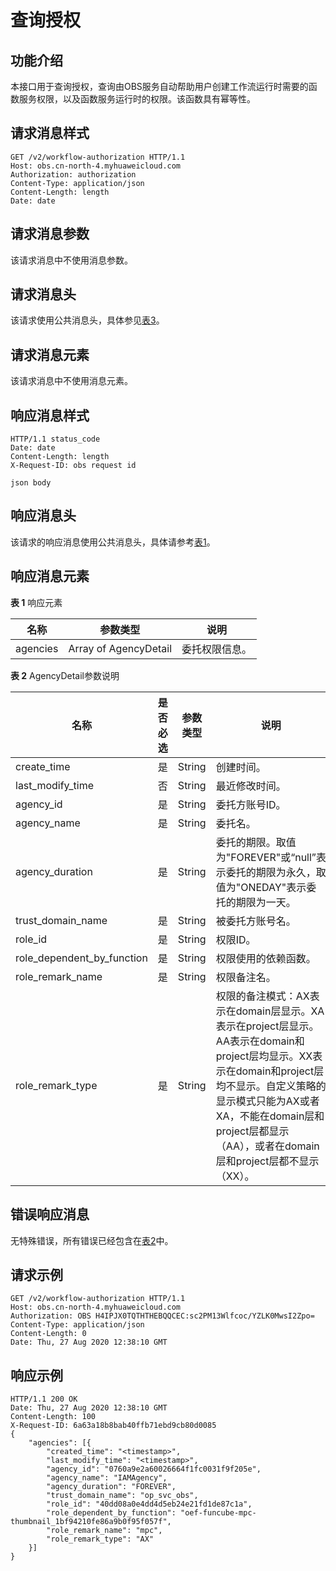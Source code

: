 # 查询授权<a name="obs_04_0132"></a>

## 功能介绍<a name="section583694617498"></a>

本接口用于查询授权，查询由OBS服务自动帮助用户创建工作流运行时需要的函数服务权限，以及函数服务运行时的权限。该函数具有幂等性。

## 请求消息样式<a name="section927218449442"></a>

```
GET /v2/workflow-authorization HTTP/1.1
Host: obs.cn-north-4.myhuaweicloud.com 
Authorization: authorization
Content-Type: application/json
Content-Length: length
Date: date
```

## 请求消息参数<a name="section8568135410306"></a>

该请求消息中不使用消息参数。

## 请求消息头<a name="section13689644194518"></a>

该请求使用公共消息头，具体参见[表3](构造请求.md#table25197309)。

## 请求消息元素<a name="section24961848154513"></a>

该请求消息中不使用消息元素。

## 响应消息样式<a name="section12885051134516"></a>

```
HTTP/1.1 status_code 
Date: date 
Content-Length: length 
X-Request-ID: obs request id

json body
```

## 响应消息头<a name="section3455656114512"></a>

该请求的响应消息使用公共消息头，具体请参考[表1](返回结果.md#d0e686)。

## 响应消息元素<a name="section185612597451"></a>

**表 1**  响应元素

|名称|参数类型|说明|
|--|--|--|
|agencies|Array of AgencyDetail|委托权限信息。|


**表 2**  AgencyDetail参数说明

|名称|是否必选|参数类型|说明|
|--|--|--|--|
|create_time|是|String|创建时间。|
|last_modify_time|否|String|最近修改时间。|
|agency_id|是|String|委托方账号ID。|
|agency_name|是|String|委托名。|
|agency_duration|是|String|委托的期限。取值为"FOREVER"或“null”表示委托的期限为永久，取值为"ONEDAY"表示委托的期限为一天。|
|trust_domain_name|是|String|被委托方账号名。|
|role_id|是|String|权限ID。|
|role_dependent_by_function|是|String|权限使用的依赖函数。|
|role_remark_name|是|String|权限备注名。|
|role_remark_type|是|String|权限的备注模式：AX表示在domain层显示。XA表示在project层显示。AA表示在domain和project层均显示。XX表示在domain和project层均不显示。自定义策略的显示模式只能为AX或者XA，不能在domain层和project层都显示（AA），或者在domain层和project层都不显示（XX）。|


## 错误响应消息<a name="section1819102554616"></a>

无特殊错误，所有错误已经包含在[表2](错误码.md#d0e843)中。

## 请求示例<a name="section72131840114617"></a>

```
GET /v2/workflow-authorization HTTP/1.1
Host: obs.cn-north-4.myhuaweicloud.com 
Authorization: OBS H4IPJX0TQTHTHEBQQCEC:sc2PM13Wlfcoc/YZLK0MwsI2Zpo=
Content-Type: application/json
Content-Length: 0
Date: Thu, 27 Aug 2020 12:38:10 GMT
```

## 响应示例<a name="section76081155815"></a>

```
HTTP/1.1 200 OK 
Date: Thu, 27 Aug 2020 12:38:10 GMT 
Content-Length: 100 
X-Request-ID: 6a63a18b8bab40ffb71ebd9cb80d0085
{
    "agencies": [{
        "created_time": "<timestamp>",
        "last_modify_time": "<timestamp>",
        "agency_id": "0760a9e2a60026664f1fc0031f9f205e",
        "agency_name": "IAMAgency",
        "agency_duration": "FOREVER",
        "trust_domain_name": "op_svc_obs",
        "role_id": "40dd08a0e4dd4d5eb24e21fd1de87c1a",
        "role_dependent_by_function": "oef-funcube-mpc-thumbnail_1bf94210fe86a9b0f95f057f",
        "role_remark_name": "mpc",
        "role_remark_type": "AX"
    }]
}
```


